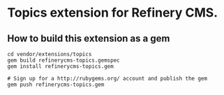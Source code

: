 # Topics extension for Refinery CMS.

## How to build this extension as a gem

    cd vendor/extensions/topics
    gem build refinerycms-topics.gemspec
    gem install refinerycms-topics.gem

    # Sign up for a http://rubygems.org/ account and publish the gem
    gem push refinerycms-topics.gem
